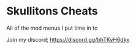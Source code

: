# Skullitons Cheats
All of the mod menus I put time in to

Join my discord; https://discord.gg/bhTKyH6dkx
